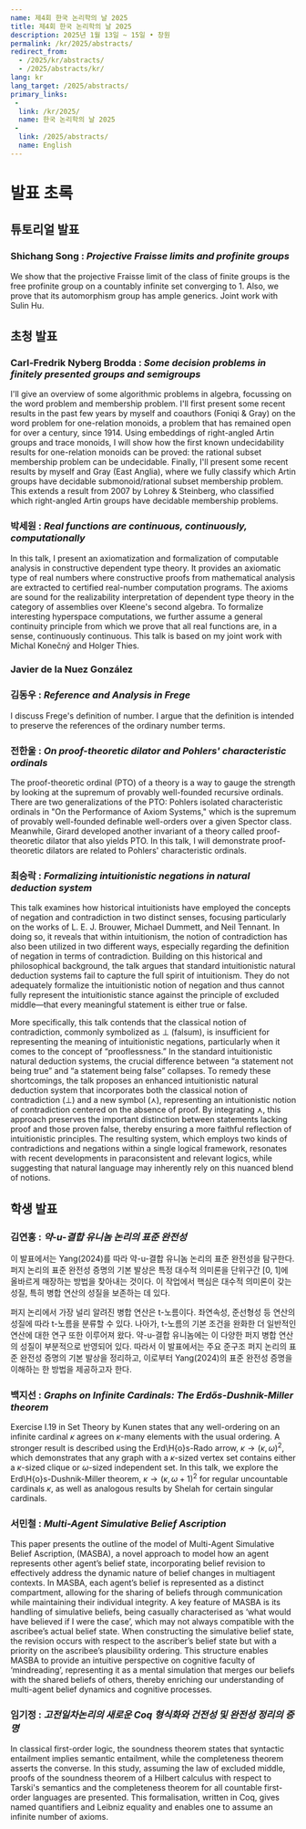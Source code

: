 ```yaml
---
name: 제4회 한국 논리학의 날 2025
title: 제4회 한국 논리학의 날 2025
description: 2025년 1월 13일 ~ 15일 • 창원
permalink: /kr/2025/abstracts/
redirect_from:
  - /2025/kr/abstracts/
  - /2025/abstracts/kr/
lang: kr
lang_target: /2025/abstracts/
primary_links:
 - 
  link: /kr/2025/
  name: 한국 논리학의 날 2025
 - 
  link: /2025/abstracts/
  name: English
---
```


# 발표 초록

## 튜토리얼 발표

### Shichang Song : _Projective Fraisse limits and profinite groups_

We show that the projective Fraisse limit of the class of finite groups is the free profinite group on a countably infinite set converging to 1. Also, we prove that its automorphism group has ample generics. Joint work with Sulin Hu.

## 초청 발표

### Carl-Fredrik Nyberg Brodda : _Some decision problems in finitely presented groups and semigroups_

I'll give an overview of some algorithmic problems in algebra, focussing on the word problem and membership problem. I'll first present some recent results in the past few years by myself and coauthors (Foniqi & Gray) on the word problem for one-relation monoids, a problem that has remained open for over a century, since 1914. Using embeddings of right-angled Artin groups and trace monoids, I will show how the first known undecidability results for one-relation monoids can be proved: the rational subset membership problem can be undecidable. Finally, I'll present some recent results by myself and Gray (East Anglia), where we fully classify which Artin groups have decidable submonoid/rational subset membership problem. This extends a result from 2007 by Lohrey & Steinberg, who classified which right-angled Artin groups have decidable membership problems.

### 박세원 : _Real functions are continuous, continuously, computationally_

In this talk, I present an axiomatization and formalization of computable analysis in constructive dependent type theory. It provides an axiomatic type of real numbers where constructive proofs from mathematical analysis are extracted to certified real-number computation programs. The axioms are sound for the realizability interpretation of dependent type theory in the category of assemblies over Kleene's second algebra. To formalize interesting hyperspace computations, we further assume a general continuity principle from which we prove that all real functions are, in a sense, continuously continuous. 
This talk is based on my joint work with Michal Konečný and Holger Thies.

### Javier de la Nuez González

### 김동우 : _Reference and Analysis in Frege_

I discuss Frege's definition of number. I argue that the definition is intended to preserve the references of the ordinary number terms.

### 전한울 : _On proof-theoretic dilator and Pohlers' characteristic ordinals_

The proof-theoretic ordinal (PTO) of a theory is a way to gauge the strength by looking at the supremum of provably well-founded recursive ordinals. There are two generalizations of the PTO: Pohlers isolated characteristic ordinals in "On the Performance of Axiom Systems," which is the supremum of provably well-founded definable well-orders over a given Spector class. Meanwhile, Girard developed another invariant of a theory called proof-theoretic dilator that also yields PTO. In this talk, I will demonstrate proof-theoretic dilators are related to Pohlers' characteristic ordinals.

### 최승락 : _Formalizing intuitionistic negations in natural deduction system_ 

This talk examines how historical intuitionists have employed the concepts of negation and contradiction in two distinct senses, focusing particularly on the works of L. E. J. Brouwer, Michael Dummett, and Neil Tennant. In doing so, it reveals that within intuitionism, the notion of contradiction has also been utilized in two different ways, especially regarding the definition of negation in terms of contradiction. Building on this historical and philosophical background, the talk argues that standard intuitionistic natural deduction systems fail to capture the full spirit of intuitionism. They do not adequately formalize the intuitionistic notion of negation and thus cannot fully represent the intuitionistic stance against the principle of excluded middle—that every meaningful statement is either true or false.

More specifically, this talk contends that the classical notion of contradiction, commonly symbolized as ⊥ (falsum), is insufficient for representing the meaning of intuitionistic negations, particularly when it comes to the concept of “prooflessness.” In the standard intuitionistic natural deduction systems, the crucial difference between “a statement not being true” and “a statement being false” collapses. To remedy these shortcomings, the talk proposes an enhanced intuitionistic natural deduction system that incorporates both the classical notion of contradiction (⊥) and a new symbol (⋏), representing an intuitionistic notion of contradiction centered on the absence of proof. By integrating ⋏, this approach preserves the important distinction between statements lacking proof and those proven false, thereby ensuring a more faithful reflection of intuitionistic principles. The resulting system, which employs two kinds of contradictions and negations within a single logical framework, resonates with recent developments in paraconsistent and relevant logics, while suggesting that natural language may inherently rely on this nuanced blend of notions.

## 학생 발표

### 김연홍 : _약-u-결합 유니놈 논리의 표준 완전성_

이 발표에서는 Yang(2024)를 따라 약-u-결합 유니놈 논리의 표준 완전성을 탐구한다. 퍼지 논리의 표준 완전성 증명의 기본 발상은 특정 대수적 의미론을 단위구간 [0, 1]에 올바르게 매장하는 방법을 찾아내는 것이다. 이 작업에서 핵심은 대수적 의미론이 갖는 성질, 특히 병합 연산의 성질을 보존하는 데 있다.

퍼지 논리에서 가장 널리 알려진 병합 연산은 t-노름이다. 좌연속성, 준선형성 등 연산의 성질에 따라 t-노름을 분류할 수 있다. 나아가, t-노름의 기본 조건을 완화한 더 일반적인 연산에 대한 연구 또한 이루어져 왔다. 약-u-결합 유니놈에는 이 다양한 퍼지 병합 연산의 성질이 부분적으로 반영되어 있다. 따라서 이 발표에서는 주요 준구조 퍼지 논리의 표준 완전성 증명의 기본 발상을 정리하고, 이로부터 Yang(2024)의 표준 완전성 증명을 이해하는 한 방법을 제공하고자 한다.

### 백지선 : _Graphs on Infinite Cardinals: The Erdős-Dushnik-Miller theorem_

Exercise I.19 in Set Theory by Kunen states that any well-ordering on an infinite cardinal  $\kappa$ agrees on $\kappa$-many elements with the usual ordering. A stronger result is described using the Erd\H{o}s-Rado arrow, $\kappa \rightarrow (\kappa, \omega)^2$, which demonstrates that any graph with a $\kappa$-sized vertex set contains either a $\kappa$-sized clique or $\omega$-sized independent set. In this talk, we explore the Erd\H{o}s-Dushnik-Miller theorem, $\kappa \rightarrow (\kappa, \omega+1) ^2$ for regular uncountable cardinals $\kappa$, as well as analogous results by Shelah for certain singular cardinals.

### 서민철 : _Multi-Agent Simulative Belief Ascription_

This paper presents the outline of the model of Multi-Agent Simulative Belief Ascription, (MASBA), a novel approach to model how an agent represents other agent’s belief state, incorporating belief revision to effectively address the dynamic nature of belief changes in multiagent contexts. In MASBA, each agent’s belief is represented as a distinct compartment, allowing for the sharing of beliefs through communication while maintaining their individual integrity. A key feature of MASBA is its handling of simulative beliefs, being casually characterised as ‘what would have believed if I were the case’, which may not always compatible with the ascribee’s actual belief state. When constructing the simulative belief state, the revision occurs with respect to the ascriber’s belief state but with a priority on the ascribee’s plausibility ordering. This structure enables MASBA to provide an intuitive perspective on cognitive faculty of ‘mindreading’, representing it as a mental simulation that merges our beliefs with the shared beliefs of others, thereby enriching our understanding of multi-agent belief dynamics and cognitive processes.


### 임기정 : _고전일차논리의 새로운 Coq 형식화와 건전성 및 완전성 정리의 증명_

In classical first-order logic, the soundness theorem states that syntactic entailment implies semantic entailment, while the completeness theorem asserts the converse. In this study, assuming the law of excluded middle, proofs of the soundness theorem of a Hilbert calculus with respect to Tarski's semantics and the completeness theorem for all countable first-order languages are presented. This formalisation, written in Coq, gives named quantifiers and Leibniz equality and enables one to assume an infinite number of axioms.
